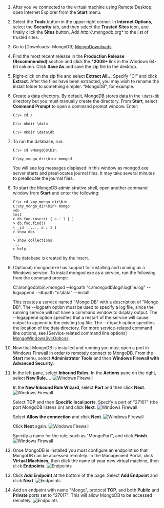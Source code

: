 1. After you've connected to the virtual machine using Remote Desktop, open Internet Explorer from the **Start** menu.
2. Select the **Tools** button in the upper right corner.  In **Internet Options**, select the **Security** tab, and then select the **Trusted Sites** icon, and finally click the **Sites** button. Add *http://*.mongodb.org* to the list of trusted sites.
3. Go to [Downloads- MongoDB] [MongoDownloads].
4. Find the most recent release in the **Production Release (Recommended)** section and click the ***2008+** link in the Windows 64-bit column.  Click **Save As** and save the zip file to the desktop.
5. Right-click on the zip file and select **Extract All...**  Specify "C:\" and click **Extract**.  After the files have been extracted, you may wish to rename the install folder to something simpler.  "MongoDB", for example.
6. Create a data directory.  By default, MongoDB stores data in the `\data\db` directory but you must manually create the directory.  From **Start**, select **Command Prompt** to open a command prompt window.  Enter:

	`C:\> cd /`

	`C:\> mkdir \data`

	`C:\> mkdir \data\db`
7. To run the database, run: 

	`C:\> cd \MongoDB\bin`

	`C:\my_mongo_dir\bin> mongod`

	You will see log messages displayed in this window as mongod.exe server starts and preallocates journal files. It may take several minutes to preallocate the journal files.
8. To start the MongoDB administrative shell, open another command window from **Start** and enter the following:

	`C:\> cd \my_mongo_dir\bin`  
	`C:\my_mongo_dir\bin> mongo`  
	`>db`  
	`test`  	  
	`> db.foo.insert( { a : 1 } )`  
	`> db.foo.find()`  
	`{ _id : ..., a : 1 }`  
	`> show dbs`  
	`...`  
	`> show collections`  
	`...`  
	`> help`  

	The database is created by the insert.
9. (Optional) mongod.exe has support for installing and running as a Windows service. To install mongod.exe as a service, run the following from the command prompt:

	C:\mongodb\bin>mongod --logpath "c:\mongodb\logs\logfile.log" --logappend --dbpath "c:\data" --install 

	This creates a service named "Mongo DB" with a description of "Mongo DB". The --logpath option must be used to specify a log file, since the running service will not have a command window to display output.  The --logappend option specifies that a restart of the service will cause output to append to the existing log file.  The --dbpath option specifies the location of the data directory. For more service-related command line options, see [Service-related command line options] [MongoWindowsSvcOptions].
10. Now that MongoDB is installed and running you must open a port in Windows Firewall in order to remotely connect to MongoDB.  From the **Start** menu, select **Administrator Tools** and then **Windows Firewall with Advanced Security**. 
11. In the left pane, select **Inbound Rules**.  In the **Actions** pane on the right, select **New Rule...**.
	![Windows Firewall][Image1]

	In the **New Inbound Rule Wizard**, select **Port** and then click **Next**.
	![Windows Firewall][Image2]

	Select **TCP** and then **Specific local ports**.  Specify a port of "27107" (the port MongoDB listens on) and click **Next**.
	![Windows Firewall][Image3]

	Select **Allow the connection** and click **Next**.
	![Windows Firewall][Image4]

	Click **Next** again.
	![Windows Firewall][Image5]

	Specify a name for the rule, such as "MongoPort", and click **Finish**.
	![Windows Firewall][Image6]
	
12. Once MongoDB is installed you must configure an endpoint so that MongoDB can be accessed remotely. In the Management Portal, click **Virtual Machines**, then click the name of your new virtual machine, then click **Endpoints**.
![Endpoints][Image7]
13. Click **Add Endpoint** at the bottom of the page. Select **Add Endpoint** and click **Next**.
	![Endpoints][Image8]

14. Add an endpoint with name "Mongo", protocol **TCP**, and both **Public** and **Private** ports set to "27017". This will allow MongoDB to be accessed remotely.
![Endpoints][Image9]

[MongoDownloads]: http://www.mongodb.org/downloads
[MongoWindowsSvc]: http://www.mongodb.org/display/DOCS/Windows
[MongoWindowsSvcOptions]: http://www.mongodb.org/display/DOCS/Windows+Service
[MongoDocs]: http://www.mongodb.org/display/DOCS/Home

[Image1]: ../../Shared/Media/WinFirewall1.png
[Image2]: ../../Shared/Media/WinFirewall2.png
[Image3]: ../../Shared/Media/WinFirewall3.png
[Image4]: ../../Shared/Media/WinFirewall4.png
[Image5]: ../../Shared/Media/\WinFirewall5.png
[Image6]: ../../Shared/Media/WinFirewall6.png
[Image7]: ../../Shared/Media/WinVmAddEndpoint.png
[Image8]: ../../Shared/Media/WinVmAddEndpoint2.png
[Image9]: ../../Shared/Media/WinVmAddEndpoint3.png
